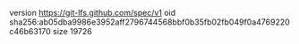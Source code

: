 version https://git-lfs.github.com/spec/v1
oid sha256:ab05dba9986e3952aff2796744568bbf0b35fb02fb049f0a4769220c46b63170
size 19726
